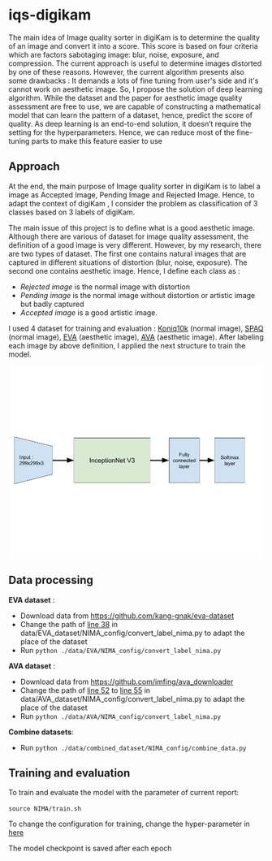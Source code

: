 # iqs-digikam

The main idea of Image quality sorter in digiKam is to determine the quality of an image and convert it into a score. This score is based on four criteria which are factors sabotaging image: blur, noise, exposure, and compression. The current approach is useful to determine images distorted by one of these reasons. However, the current algorithm presents also some drawbacks : It demands a lots of fine tuning from user's side and it's cannot work on aesthetic image. So, I propose the solution of deep learning algorithm. While the dataset and the paper for aesthetic image quality assessment are free to use, we are capable of constructing a mathematical model that can learn the pattern of a dataset, hence, predict the score of quality. As deep learning is an end-to-end solution, it doesn’t require the setting for the hyperparameters. Hence, we can reduce most of the fine-tuning parts to make this feature easier to use
## Approach
At the end, the main purpose of Image quality sorter in digiKam is to label a image as Accepted Image, Pending Image and Rejected Image. Hence, to adapt the context of digiKam , I consider the problem as classification of 3 classes based on 3 labels of digiKam.

The main issue of this project is to define what is a good aesthetic image. Although there are various of dataset for image quality assessment, the definition of a good image is very different. However, by my research, there are two types of dataset. The first one contains natural images that are captured in different situations of distortion (blur, noise, exposure). The second one contains aesthetic image. Hence, I define each class as :
- *Rejected image* is the normal image with distortion
- *Pending image* is the normal image without distortion or artistic image but badly captured
- *Accepted image* is a good artistic image.

I used 4 dataset for training and evaluation : [Koniq10k][Koniq10k] (normal image), [SPAQ][SPAQ] (normal image), [EVA][EVA] (aesthetic image), [AVA][AVA] (aesthetic image). After labeling each image by above definition, I applied the next structure to train the model.

![model_structure](https://github.com/phuockhanhle/iqs-digikam/blob/main/papers/model_structure.jpg?raw=true)

## Data processing
**EVA dataset** :
- Download data from https://github.com/kang-gnak/eva-dataset
- Change the path of [line 38](https://github.com/phuockhanhle/iqs-digikam/blob/b8f75e1b93f5fdd8cd0aedbd0626f1a00553b7f9/data/EVA_dataset/NIMA_config/convert_label_nima.py#L38) in data/EVA_dataset/NIMA_config/convert_label_nima.py to adapt the place of the dataset
- Run `python ./data/EVA/NIMA_config/convert_label_nima.py`

**AVA dataset** :
- Download data from https://github.com/imfing/ava_downloader
- Change the path of [line 52](https://github.com/phuockhanhle/iqs-digikam/blob/b8f75e1b93f5fdd8cd0aedbd0626f1a00553b7f9/data/AVA_dataset/NIMA_config/convert_label_nima.py#L52) to [line 55](https://github.com/phuockhanhle/iqs-digikam/blob/b8f75e1b93f5fdd8cd0aedbd0626f1a00553b7f9/data/AVA_dataset/NIMA_config/convert_label_nima.py#L55) in data/AVA_dataset/NIMA_config/convert_label_nima.py to adapt the place of the dataset
- Run `python ./data/AVA/NIMA_config/convert_label_nima.py`

**Combine datasets**:
- Run `python ./data/combined_dataset/NIMA_config/combine_data.py`

## Training and evaluation
To train and evaluate the model with the parameter of current report:

`source NIMA/train.sh`

To change the configuration for training, change the hyper-parameter in [here](https://github.com/phuockhanhle/iqs-digikam/blob/main/data/combined_dataset/NIMA_config/config.json)


The model checkpoint is saved after each epoch





[EVA]: https://github.com/kang-gnak/eva-dataset
[AVA]: http://refbase.cvc.uab.es/files/MMP2012a.pdf
[Koniq10k]: http://database.mmsp-kn.de/koniq-10k-database.html
[project-proposal]: https://summerofcode.withgoogle.com/media/user/3bea17365af2/proposal/znmmTvwbY9aBIkA7.pdf
[iqs-digikam-repo]: https://github.com/phuockhanhle/iqs-digikam
[NIMA-repo]: https://github.com/idealo/image-quality-assessment
[musiq-repo]: https://github.com/google-research/google-research/tree/master/musiq
[SRCC]: https://en.wikipedia.org/wiki/Spearman%27s_rank_correlation_coefficient
[F1_score]: https://medium.com/synthesio-engineering/precision-accuracy-and-f1-score-for-multi-label-classification-34ac6bdfb404
[SPAQ]: https://github.com/h4nwei/SPAQ
[freeze-model]: https://blog.metaflow.fr/tensorflow-how-to-freeze-a-model-and-serve-it-with-a-python-api-d4f3596b3adc
[inference-c++]: https://github.com/phuockhanhle/iqs-digikam/blob/inference_cpp/inference/inference_iqs/inference_iqs.cpp
[softmax]: https://en.wikipedia.org/wiki/Softmax_function
[InceptionResNetV2]: https://keras.io/api/applications/inceptionresnetv2/
[Model-path]: https://drive.google.com/file/d/1c4uVuyLp_eqE1vLCEVgU0LXv1ik5YgA1/view?usp=sharing
[AVA-pred-file]: https://raw.githubusercontent.com/phuockhanhle/iqs-digikam/main/data/AVA_dataset/NIMA_config/pred.json
[JAX]: https://github.com/google/jax